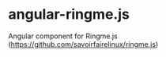 # angular-ringme.js
Angular component for Ringme.js (https://github.com/savoirfairelinux/ringme.js)
